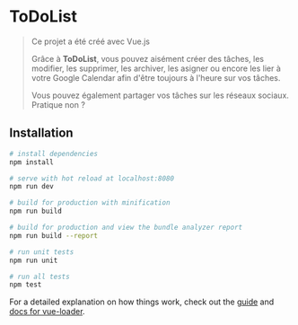 # ToDoList

> Ce projet a été créé avec Vue.js
>
>Grâce à **ToDoList**, vous pouvez aisément créer des tâches, les modifier, les supprimer, les archiver, les asigner ou encore les lier à votre Google Calendar afin d'être toujours à l'heure sur vos tâches.
>
>Vous pouvez également partager vos tâches sur les réseaux sociaux. Pratique non ?

## Installation

``` bash
# install dependencies
npm install

# serve with hot reload at localhost:8080
npm run dev

# build for production with minification
npm run build

# build for production and view the bundle analyzer report
npm run build --report

# run unit tests
npm run unit

# run all tests
npm test
```

For a detailed explanation on how things work, check out the [guide](http://vuejs-templates.github.io/webpack/) and [docs for vue-loader](http://vuejs.github.io/vue-loader).
